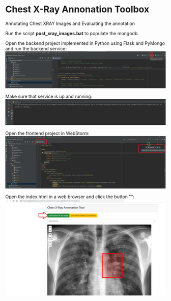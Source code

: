 # Chest X-Ray Annonation Toolbox
Annotating Chest XRAY Images and Evaluating the annotation

Run the script **post_xray_images.bat** to populate the mongodb.

Open the backend project implemented in Python using Flask and PyMongo and run the backend service:
![](annotation-toolbox-fig01.png?raw=true)

Make sure that service is up and running:
![](annotation-toolbox-fig02.png?raw=true)

Open the frontend project in WebStorm:
![](annotation-toolbox-fig03.png?raw=true)

Open the index.html in a web browser and click the button "":
![](annotation-toolbox-fig04.png?raw=true)
